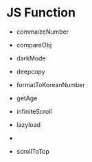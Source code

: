# JS Function

* commaizeNumber

* compareObj

* darkMode

* deepcopy

* formatToKoreanNumber

* getAge

* infiniteScroll

* lazyload

* [regex]: https://github.com/mnoko33/func/blob/master/regex.js

* scrollToTop

